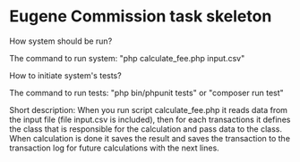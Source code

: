 # Eugene Commission task skeleton

How system should be run?

The command to run system: "php calculate_fee.php input.csv"

How to initiate system's tests?

The command to run tests: "php bin/phpunit tests" or "composer run test"

Short description:
When you run script calculate_fee.php it reads data from the input file (file input.csv is included), then for each transactions it defines the class
that is responsible for the calculation and pass data to the class. When calculation is done it saves the result and saves the transaction to the transaction log
for future calculations with the next lines.


